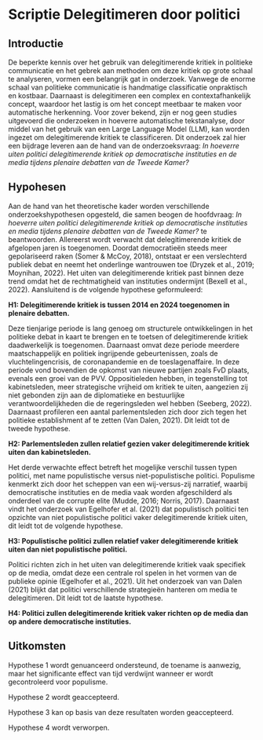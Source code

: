# Scriptie Delegitimeren door politici
## Introductie
De beperkte kennis over het gebruik van delegitimerende kritiek in politieke communicatie en het gebrek aan methoden om deze kritiek op grote schaal te analyseren, vormen een belangrijk gat in onderzoek. Vanwege de enorme schaal van politieke communicatie is handmatige classificatie onpraktisch en kostbaar. Daarnaast is delegitimeren een complex en contextafhankelijk concept, waardoor het lastig is om het concept meetbaar te maken voor automatische herkenning. Voor zover bekend, zijn er nog geen studies uitgevoerd die onderzoeken in hoeverre automatische tekstanalyse, door middel van het gebruik van een Large Language Model (LLM), kan worden ingezet om delegitimerende kritiek te classificeren. 
Dit onderzoek zal hier een bijdrage leveren aan de hand van de onderzoeksvraag: _In hoeverre uiten politici delegitimerende kritiek op democratische instituties en de media tijdens plenaire debatten van de Tweede Kamer?_



## Hypohesen
Aan de hand van het theoretische kader worden verschillende onderzoekshypothesen opgesteld, die samen beogen de hoofdvraag: _In hoeverre uiten politici delegitimerende kritiek op democratische instituties en media tijdens plenaire debatten van de Tweede Kamer?_ te beantwoorden.
	Allereerst wordt verwacht dat delegitimerende kritiek de afgelopen jaren is toegenomen. Doordat democratieën steeds meer gepolariseerd raken (Somer & McCoy, 2018), ontstaat er een verslechterd publiek debat en neemt het onderlinge wantrouwen toe (Dryzek et al., 2019; Moynihan, 2022). Het uiten van delegitimerende kritiek past binnen deze trend omdat het de rechtmatigheid van instituties ondermijnt (Bexell et al., 2022). Aansluitend is de volgende hypothese geformuleerd: 
 
**H1: Delegitimerende kritiek is tussen 2014 en 2024 toegenomen in plenaire debatten.**

Deze tienjarige periode is lang genoeg om structurele ontwikkelingen in het politieke debat in kaart te brengen en te toetsen of delegitimerende kritiek daadwerkelijk is toegenomen. Daarnaast omvat deze periode meerdere maatschappelijk en politiek ingrijpende gebeurtenissen, zoals de vluchtelingencrisis, de coronapandemie en de toeslagenaffaire. In deze periode vond bovendien de opkomst van nieuwe partijen zoals FvD plaats, evenals een groei van de PVV.
	Oppositieleden hebben, in tegenstelling tot kabinetsleden, meer strategische vrijheid om kritiek te uiten, aangezien zij niet gebonden zijn aan de diplomatieke en bestuurlijke verantwoordelijkheden die de regeringsleden wel hebben (Seeberg, 2022). Daarnaast profileren een aantal parlementsleden zich door zich tegen het politieke establishment af te zetten (Van Dalen, 2021). Dit leidt tot de tweede hypothese.
 
**H2: Parlementsleden zullen relatief gezien vaker delegitimerende kritiek uiten dan kabinetsleden.**

Het derde verwachte effect betreft het mogelijke verschil tussen typen politici, met name populistische versus niet-populistische politici. Populisme kenmerkt zich door het scheppen van een wij-versus-zij narratief, waarbij democratische instituties en de media vaak worden afgeschilderd als onderdeel van de corrupte elite (Mudde, 2016; Norris, 2017). Daarnaast vindt het onderzoek van Egelhofer et al. (2021) dat populistisch politici ten opzichte van niet populistische politici vaker delegitimerende kritiek uiten, dit leidt tot de volgende hypothese.

**H3: Populistische politici zullen relatief vaker delegitimerende kritiek uiten dan niet populistische politici.**

Politici richten zich in het uiten van delegitimerende kritiek vaak specifiek op de media, omdat deze een centrale rol spelen in het vormen van de publieke opinie (Egelhofer et al., 2021). Uit het onderzoek van van Dalen (2021) blijkt dat politici verschillende strategieën hanteren om media te delegitimeren. Dit leidt tot de laatste hypothese.

**H4: Politici zullen delegitimerende kritiek vaker richten op de media dan op andere democratische instituties.**

## Uitkomsten
Hypothese 1 wordt genuanceerd ondersteund, de toename is aanwezig, maar het significante effect van tijd verdwijnt wanneer er wordt gecontroleerd voor populisme.

Hypothese 2 wordt geaccepteerd.

Hypothese 3 kan op basis van deze resultaten worden geaccepteerd. 

Hypothese 4 wordt verworpen.

